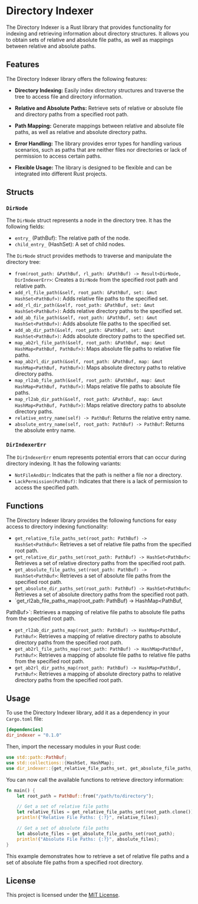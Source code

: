 # Directory Indexer

The Directory Indexer is a Rust library that provides functionality for indexing and retrieving information about directory structures. It allows you to obtain sets of relative and absolute file paths, as well as mappings between relative and absolute paths.

## Features

The Directory Indexer library offers the following features:

- **Directory Indexing:** Easily index directory structures and traverse the tree to access file and directory information.

- **Relative and Absolute Paths:** Retrieve sets of relative or absolute file and directory paths from a specified root path.

- **Path Mapping:** Generate mappings between relative and absolute file paths, as well as relative and absolute directory paths.

- **Error Handling:** The library provides error types for handling various scenarios, such as paths that are neither files nor directories or lack of permission to access certain paths.

- **Flexible Usage:** The library is designed to be flexible and can be integrated into different Rust projects.


## Structs

### `DirNode`

The `DirNode` struct represents a node in the directory tree. It has the following fields:

- `entry_` (PathBuf): The relative path of the node.
- `child_entry_` (HashSet<DirNode>): A set of child nodes.

The `DirNode` struct provides methods to traverse and manipulate the directory tree:

- `from(root_path: &PathBuf, rl_path: &PathBuf) -> Result<DirNode, DirIndexerErr>`: Creates a `DirNode` from the specified root path and relative path.
- `add_rl_file_path(&self, root_path: &PathBuf, set: &mut HashSet<PathBuf>)`: Adds relative file paths to the specified set.
- `add_rl_dir_path(&self, root_path: &PathBuf, set: &mut HashSet<PathBuf>)`: Adds relative directory paths to the specified set.
- `add_ab_file_path(&self, root_path: &PathBuf, set: &mut HashSet<PathBuf>)`: Adds absolute file paths to the specified set.
- `add_ab_dir_path(&self, root_path: &PathBuf, set: &mut HashSet<PathBuf>)`: Adds absolute directory paths to the specified set.
- `map_ab2rl_file_path(&self, root_path: &PathBuf, map: &mut HashMap<PathBuf, PathBuf>)`: Maps absolute file paths to relative file paths.
- `map_ab2rl_dir_path(&self, root_path: &PathBuf, map: &mut HashMap<PathBuf, PathBuf>)`: Maps absolute directory paths to relative directory paths.
- `map_rl2ab_file_path(&self, root_path: &PathBuf, map: &mut HashMap<PathBuf, PathBuf>)`: Maps relative file paths to absolute file paths.
- `map_rl2ab_dir_path(&self, root_path: &PathBuf, map: &mut HashMap<PathBuf, PathBuf>)`: Maps relative directory paths to absolute directory paths.
- `relative_entry_name(self) -> PathBuf`: Returns the relative entry name.
- `absolute_entry_name(self, root_path: PathBuf) -> PathBuf`: Returns the absolute entry name.

### `DirIndexerErr`

The `DirIndexerErr` enum represents potential errors that can occur during directory indexing. It has the following variants:

- `NotFileAndDir`: Indicates that the path is neither a file nor a directory.
- `LackPermission(PathBuf)`: Indicates that there is a lack of permission to access the specified path.

## Functions

The Directory Indexer library provides the following functions for easy access to directory indexing functionality:

- `get_relative_file_paths_set(root_path: PathBuf) -> HashSet<PathBuf>`: Retrieves a set of relative file paths from the specified root path.
- `get_relative_dir_paths_set(root_path: PathBuf) -> HashSet<PathBuf>`: Retrieves a set of relative directory paths from the specified root path.
- `get_absolute_file_paths_set(root_path: PathBuf) -> HashSet<PathBuf>`: Retrieves a set of absolute file paths from the specified root path.
- `get_absolute_dir_paths_set(root_path: PathBuf) -> HashSet<PathBuf>`: Retrieves a set of absolute directory paths from the specified root path.
- `get_rl2ab_file_paths_map(root_path: PathBuf) -> HashMap<PathBuf,

 PathBuf>`: Retrieves a mapping of relative file paths to absolute file paths from the specified root path.
- `get_rl2ab_dir_paths_map(root_path: PathBuf) -> HashMap<PathBuf, PathBuf>`: Retrieves a mapping of relative directory paths to absolute directory paths from the specified root path.
- `get_ab2rl_file_paths_map(root_path: PathBuf) -> HashMap<PathBuf, PathBuf>`: Retrieves a mapping of absolute file paths to relative file paths from the specified root path.
- `get_ab2rl_dir_paths_map(root_path: PathBuf) -> HashMap<PathBuf, PathBuf>`: Retrieves a mapping of absolute directory paths to relative directory paths from the specified root path.

## Usage

To use the Directory Indexer library, add it as a dependency in your `Cargo.toml` file:

```toml
[dependencies]
dir_indexer = "0.1.0"
```

Then, import the necessary modules in your Rust code:

```rust
use std::path::PathBuf;
use std::collections::{HashSet, HashMap};
use dir_indexer::{get_relative_file_paths_set, get_absolute_file_paths_set};
```

You can now call the available functions to retrieve directory information:

```rust
fn main() {
    let root_path = PathBuf::from("/path/to/directory");

    // Get a set of relative file paths
    let relative_files = get_relative_file_paths_set(root_path.clone());
    println!("Relative File Paths: {:?}", relative_files);

    // Get a set of absolute file paths
    let absolute_files = get_absolute_file_paths_set(root_path);
    println!("Absolute File Paths: {:?}", absolute_files);
}
```

This example demonstrates how to retrieve a set of relative file paths and a set of absolute file paths from a specified root directory.

## License

This project is licensed under the [MIT License](LICENSE).
